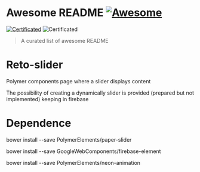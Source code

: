 
# Awesome README [![Awesome](https://img.shields.io/badge/certificated-yes-brightgreen.svg)](https://github.com/sindresorhus/awesome)

[![Certificated](https://img.shields.io/badge/certificated-yes-brightgreen.svg)](http://bbva-files.s3.amazonaws.com/cells/bbva-catalog/index.html)
![Certificated](https://img.shields.io/badge/certificated-no-orange.svg)

> A curated list of awesome README

# Reto-slider
Polymer components page where a slider displays content

The possibility of creating a dynamically slider is provided (prepared but not implemented) keeping in firebase

# Dependence

bower install --save PolymerElements/paper-slider

bower install --save GoogleWebComponents/firebase-element

bower install --save PolymerElements/neon-animation

